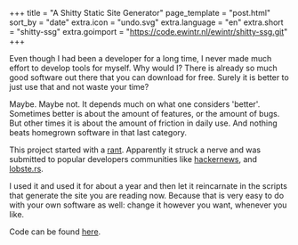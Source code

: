 +++
title = "A Shitty Static Site Generator"
page_template = "post.html"
sort_by = "date"
extra.icon = "undo.svg"
extra.language = "en"
extra.short = "shitty-ssg"
extra.goimport = "https://code.ewintr.nl/ewintr/shitty-ssg.git"
+++

Even though I had been a developer for a long time, I never made much effort to develop tools for myself. Why would I? There is already so much good software out there that you can download for free. Surely it is better to just use that and not waste your time?

Maybe. Maybe not. It depends much on what one considers 'better'. Sometimes better is about the amount of features, or the amount of bugs. But other times it is about the amount of friction in daily use. And nothing beats homegrown software in that last category.

This project started with a [rant](https://ewintr.nl/shitty-ssg/why-i-built-my-own-shitty-static-site-generator/). Apparently it struck a nerve and was submitted to popular developers communities like [hackernews](https://news.ycombinator.com/item?id=25227181), and [lobste.rs](https://lobste.rs/s/uacznf/why_i_built_my_own_shitty_static_site).

I used it and used it for about a year and then let it reincarnate in the scripts that generate the site you are reading now. Because that is very easy to do with your own software as well: change it however you want, whenever you like.

Code can be found [here](https://codeberg.org/ewintr/shitty-ssg).
